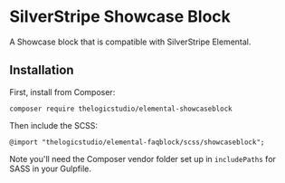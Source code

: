 # SilverStripe Showcase Block

A Showcase block that is compatible with SilverStripe Elemental.

## Installation

First, install from Composer:

```
composer require thelogicstudio/elemental-showcaseblock
```

Then include the SCSS:

```
@import "thelogicstudio/elemental-faqblock/scss/showcaseblock";
```

Note you'll need the Composer vendor folder set up in `includePaths` for SASS in your Gulpfile.
